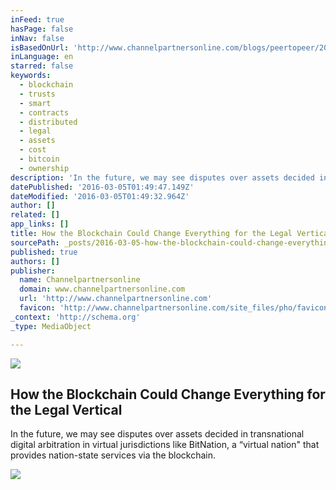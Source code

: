 ```yaml
---
inFeed: true
hasPage: false
inNav: false
isBasedOnUrl: 'http://www.channelpartnersonline.com/blogs/peertopeer/2016/03/how-bitcoin-could-change-everything-for-the-legal.aspx'
inLanguage: en
starred: false
keywords:
  - blockchain
  - trusts
  - smart
  - contracts
  - distributed
  - legal
  - assets
  - cost
  - bitcoin
  - ownership
description: 'In the future, we may see disputes over assets decided in transnational digital arbitration in virtual jurisdictions like BitNation, a “virtual nation" that provides nation-state services via the blockchain.'
datePublished: '2016-03-05T01:49:47.149Z'
dateModified: '2016-03-05T01:49:32.964Z'
author: []
related: []
app_links: []
title: How the Blockchain Could Change Everything for the Legal Vertical
sourcePath: _posts/2016-03-05-how-the-blockchain-could-change-everything-for-the-legal-ver.md
published: true
authors: []
publisher:
  name: Channelpartnersonline
  domain: www.channelpartnersonline.com
  url: 'http://www.channelpartnersonline.com'
  favicon: 'http://www.channelpartnersonline.com/site_files/pho/favicon.ico'
_context: 'http://schema.org'
_type: MediaObject

---
```

![](https://the-grid-user-content.s3-us-west-2.amazonaws.com/0b314ea3-f9de-40eb-98b9-b5c2e1c37fd7.jpg)

<article style=""><h1>How the Blockchain Could Change Everything for the Legal Vertical</h1><p>In the future, we may see disputes over assets decided in transnational digital arbitration in virtual jurisdictions like BitNation, a “virtual nation" that provides nation-state services via the blockchain.</p><img src="https://s3-us-west-2.amazonaws.com/the-grid-img/p/1dfa6c98408500602f94ec37d1fb63a1c14e41c7.ashx" /></article>